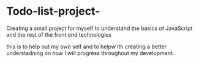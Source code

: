 # Todo-list-project-

Creating a small project for myself to understand the basics of JavaScript and the rest of the front end technologies

this is to help out my own self and to helpw ith creating a better understadning on how I will progress throughout my development.
